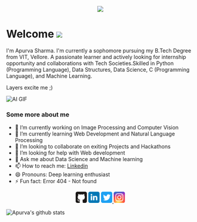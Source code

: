 <p  align="center"><img  src = "https://github.com/Apurva-tech/Apurva-tech/blob/master/ezgif.com-video-to-gif%20(1).gif"></p>

# Welcome <img src="https://media.giphy.com/media/hVa6t0WpoDOk7Pxb7l/giphy.gif" width="50">
I'm Apurva Sharma. I'm currently a sophomore pursuing my B.Tech Degree from VIT, Vellore. A passionate learner and actively looking for internship opportunity and collaborations with Tech Societies.Skilled in Python (Programming Language), Data Structures, Data Science, C (Programming Language), and Machine Learning.

Layers excite me ;)

<img src="https://miro.medium.com/max/3034/1*WI43epHjl6I6FzBVPzvXAQ.gif" alt="AI GIF"  height="400">


### Some more about me
- 🔭 I’m currently working on Image Processing and Computer Vision
- 🌱 I’m currently learning Web Development and Natural Language Processing
- 👯 I’m looking to collaborate on exiting Projects and Hackathons
- 🤔 I’m looking for help with Web development
- 💬 Ask me about Data Science and Machine learning
- 📫 How to reach me: [Linkedin](linkedin.com/in/apurva-sharma-46a091190)
- 😄 Pronouns: Deep learning enthusiast
- ⚡ Fun fact: Error 404 - Not found

<p align = "center">
<a href =https://github.com/Apurva-tech target='blank'> <img src=https://github.com/edent/SuperTinyIcons/blob/master/images/svg/github.svg height='30' weight='30'/></a>
<a href = https://www.linkedin.com/in/apurva-sharma-46a091190/ target='blank'> <img src=https://github.com/edent/SuperTinyIcons/blob/master/images/svg/linkedin.svg height='30' weight='30'/></a> 
<a href = https://twitter.com/ApurvaS25908634 target='blank'> <img src=https://github.com/edent/SuperTinyIcons/blob/master/images/svg/twitter.svg height='30' weight='30'/>
<a href = https://www.instagram.com/apurva_866/ target='blank'> <img src=https://github.com/edent/SuperTinyIcons/blob/master/images/svg/instagram.svg height='30' weight='30'/></a>


![Apurva's github stats](https://github-readme-stats.vercel.app/api?username=Apurva-tech&show_icons=true&hide_border=false&theme=radical)
